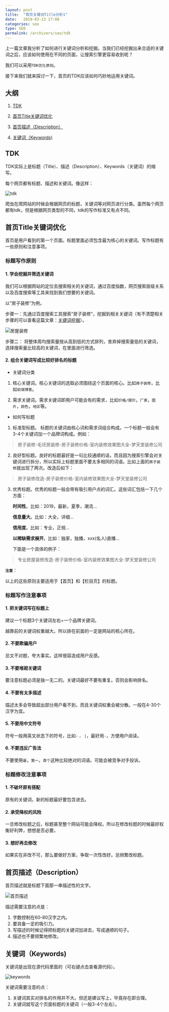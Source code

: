 ```yaml
---
layout: post
title:  "首页关键词Title分析1"
date:   2019-03-13 17:08
categories: seo
type: SEO
permalink: /archivers/seo/tdk
---
```


上一篇文章我分析了如何进行关键词分析和挖掘。当我们已经挖掘出来合适的关键词之后，应该如何使用在不同的页面，让搜索引擎更容易收到呢？

我们可以采用`TDK优化原则`。

接下来我们就来探讨一下，首页的TDK应该如何巧妙地运用关键词。

## 大纲

1. [TDK](#tdk)

2. [首页Title关键词优化](#title)

3. [首页描述（Description）](#description)

4. [关键词（Keywords)](#keywords)

## <span id="tdk">TDK</span>

TDK实际上是标题（Title）、描述（Description）、Keywords（关键词）的缩写。

每个网页都有标题、描述和关键词。像这样：

![tdk][01]


爬虫在爬网站的时候会根据网页的标题，关键词等对网页进行分类。虽然每个网页都有tdk，但是根据网页类型的不同，tdk的写作标准又有点不同。

## <span id='title'>首页Title关键词优化</span>

首页是用户看到的第一个页面。标题里面必须包含最为核心的关键词。写作标题有一些原则和注意事项。

### 标题写作原则

#### 1. 学会挖掘并筛选关键词

我们可以根据网站的定位去搜索相关的关键词，通过百度指数，网页搜索层级关系以及百度搜索等工具来找到我们想要的关键词。

以“房子装修”为例。

步骤一：先通过百度搜索工具搜索“房子装修”，挖掘到相关关键词（有不清楚相关步骤的可以查看这篇文章：[关键词挖掘][03]）。

![房屋装修][02]


步骤二：
将整体周均搜索量按从高到低的方式排列，舍弃掉搜索量低的关键词，选择搜索量比较高的关键词，在里面进行筛选。

#### 2. 组合关键词写成比较好排名的标题

* 关键词分类

1. 核心关键词。核心关键词的选取必须围绕这个页面的核心。比如`房子装修`，比如`前端博客`。

2. 需求关键词。需求关键词即用户可能会有的需求，比如`价格/报价`，`厂家`，`图片`，`颜色`，`地区`等。

* 如何写标题

1. 标准型标题。 标题的关键词由核心词和需求词组合构成。一个标题一般会有3-4个关键词加一个品牌词构成。例如：

> 房子装修-毛坯房装修-房子装修价格-室内装修效果图大全-梦天堂装修公司

2. 良好型标题。良好的标题最好是一句比较通顺的话，而且因为搜索引擎会对关键词进行拆分，所以实际上标题里面不要太多相同的词语。比如上面的`房子装修`就出现了两次。改造后如下：

> 房子装修改造-房子装修价格-室内装修效果图大全-梦天堂装修公司

3. 优秀标题。优秀的标题一般会带有吸引用户点的词汇。这些词汇包括一下几个方面：

    **时间性**。比如：2019，最新，夏季，潮流...

    **信息量大**。比如：大全，详细...

    **信用度**。比如：专业，正规...

    **以稀缺需求展开**。比如：独家，独播，xxx(名人)直播...

    下面是一个具体的例子：

> 专业房屋装修改造-房子装修价格-室内装修效果图大全-梦天堂装修公司

**`注意`**：

以上的这些原则主要适用于【首页】和【栏目页】的标题。

### 标题写作注意事项

#### 1. 把关键词写在标题上

建议一个标题3个关键词左右+一个品牌关键词。

越靠前的关键词权重越大。所以排在前面的一定是网站的核心所在。

#### 2. 不要欺骗用户

忌文不对题，夸大事实。这样很容造成用户反感。

#### 3. 不要堆砌关键词

要注意标题必须是独一无二的。关键词最好不要有重复。否则会影响排名。

#### 4. 不要有太多描述

描述太多会导致超出部分用户看不到，而且关键词权重会被分散。一般在4-30个汉字为宜。

#### 5. 不要用中文符号

符号一般用英文状态下的符号，比如`-` `，` `|`，最好用`-`，方便用户阅读。

#### 6. 不要违反广告法

不要使用`最`，`第一`，`首个`这种比较绝对的词语。可能会被竞争对手投诉。

### 标题修改注意事项

#### 1. 不破坏原有搭配

原有的关键词，新的标题最好要包含进去。

#### 2. 承受降权的风险

一旦修改标题之后，标题甚至整个网站可能会降权。所以在修改标题的时候最好权衡好利弊，想想是否必要。

#### 3. 想好再去修改

如果实在非改不可，那么要做好方案，争取一次性改好。忌频繁改标题。

## <span id='description'>首页描述（Description）</span>

首页描述就是标题下面那一串描述性的文字。

![首页描述][04]

描述需要注意的点是：

1. 字数控制在60-80汉字之内。
2. 要具备一定的吸引力。
3. 写描述的时候记得把标题的关键词加进去，写成通顺的句子。
4. 描述也不要频繁地修改。

## <span id='keywords'>关键词（Keywords)</span>

关键词是出现在源代码里面的（可右键点击查看源代码）。

![keywords][05]

关键词需要注意的点：

1. 关键词其实对排名的作用并不大。但还是建议写上，毕竟存在即合理。
2. 关键词就写这个页面标题的关键词（一般3-4个左右）。


[01]:/image/tdk.png "tdk"
[02]:/image/house1.png "房屋装修"
[03]:http://wuxiaoshuang.cn/archivers/seo/keywords "关键词分析"
[04]:/image/description.png "关键词挖掘"
[05]:/image/keywords.png "Keywords"

